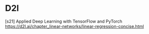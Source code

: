 # D2l
[s21] Applied Deep Learning with TensorFlow and PyTorch
https://d2l.ai/chapter_linear-networks/linear-regression-concise.html
